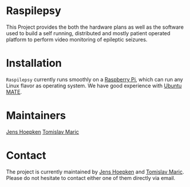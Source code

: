 # Raspilepsy

This Project provides the both the hardware plans as well as the software used
to build a self running, distributed and mostly patient operated platform to
perform video monitoring of epileptic seizures.

# Installation

`Raspilepsy` currently runs smoothly on a [Raspberry
Pi](https://www.raspberrypi.org), which can run any Linux flavor as operating
system. We have good experience with [Ubuntu MATE](https://ubuntu-mate.org/raspberry-pi/).


# Maintainers

[Jens Hoepken](mailto:jens@sourceflux.de)
[Tomislav Maric](mailto:tomislav@sourceflux.de)

# Contact

The project is currently maintained by [Jens Hoepken](mailto:jens@sourceflux.de)
and [Tomislav Maric](mailto:tomislav@sourceflux.de). Please do not hesitate to
contact either one of them directly via email.
